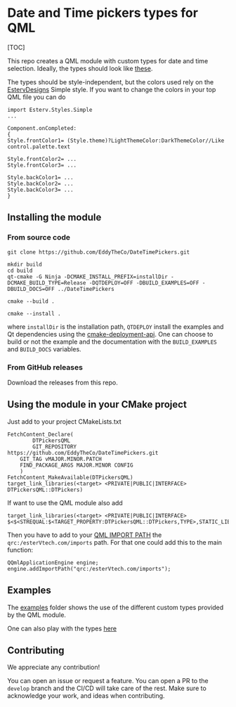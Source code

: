 # Date and Time pickers types for QML 

[TOC]

This repo creates a QML module with custom types for date and  time selection.
Ideally, the types should look like [these](https://mui.com/x/react-date-pickers/date-time-picker/).

The types should be style-independent, but the colors used rely on the [EstervDesigns](https://github.com/EddyTheCo/MyDesigns)
Simple style. 
If you want to change the colors in your top QML file you can do
```
import Esterv.Styles.Simple
...

Component.onCompleted:
{
Style.frontColor1= (Style.theme)?LightThemeColor:DarkThemeColor//Like control.palette.text

Style.frontColor2= ... 
Style.frontColor3= ... 

Style.backColor1= ... 
Style.backColor2= ... 
Style.backColor3= ... 
}

``` 

## Installing the module 

### From source code
```
git clone https://github.com/EddyTheCo/DateTimePickers.git 

mkdir build
cd build
qt-cmake -G Ninja -DCMAKE_INSTALL_PREFIX=installDir -DCMAKE_BUILD_TYPE=Release -DQTDEPLOY=OFF -DBUILD_EXAMPLES=OFF -DBUILD_DOCS=OFF ../DateTimePickers

cmake --build . 

cmake --install . 
```
where `installDir` is the installation path, `QTDEPLOY` install the examples and Qt dependencies using the  [cmake-deployment-api](https://www.qt.io/blog/cmake-deployment-api).
One can choose to build or not the example and the documentation with the `BUILD_EXAMPLES` and `BUILD_DOCS` variables.


### From GitHub releases
Download the releases from this repo. 

## Using the module in your CMake project 

Just add to your project CMakeLists.txt

```
FetchContent_Declare(
        DTPickersQML
        GIT_REPOSITORY https://github.com/EddyTheCo/DateTimePickers.git
	GIT_TAG vMAJOR.MINOR.PATCH 
	FIND_PACKAGE_ARGS MAJOR.MINOR CONFIG  
    )
FetchContent_MakeAvailable(DTPickersQML)
target_link_libraries(<target> <PRIVATE|PUBLIC|INTERFACE> DTPickersQML::DTPickers) 
```
If want to use the QML module also add
```
target_link_libraries(<target> <PRIVATE|PUBLIC|INTERFACE> $<$<STREQUAL:$<TARGET_PROPERTY:DTPickersQML::DTPickers,TYPE>,STATIC_LIBRARY>:DTPickersQML::DTPickersplugin>)
```

Then you have to add to your [QML IMPORT PATH](https://doc.qt.io/qt-6/qtqml-syntax-imports.html) the `qrc:/esterVtech.com/imports` path.
For that one could add this to the  main function:

```
QQmlApplicationEngine engine;
engine.addImportPath("qrc:/esterVtech.com/imports");
```

## Examples

The [examples](examples) folder shows the use of the different custom types provided by the QML module.

One can also play with the types [here](https://eddytheco.github.io/qmlonline/?example_url=dtpickers)


## Contributing

We appreciate any contribution!


You can open an issue or request a feature.
You can open a PR to the `develop` branch and the CI/CD will take care of the rest.
Make sure to acknowledge your work, and ideas when contributing.


